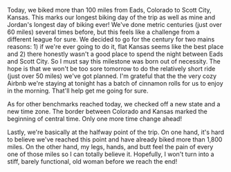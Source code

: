 Today, we biked more than 100 miles from Eads, Colorado to Scott City, Kansas.  This marks our longest biking day of the trip as well as mine and Jordan's longest day of biking ever!  We've done metric centuries (just over 60 miles) several times before, but this feels like a challenge from a different league for sure.  We decided to go for the century for two mains reasons: 1) if we're ever going to do it, flat Kansas seems like the best place and 2) there honestly wasn't a good place to spend the night between Eads and Scott City.  So I must say this milestone was born out of necessity.  The hope is that we won't be too sore tomorrow to do the relatively short ride (just over 50 miles) we've got planned.  I'm grateful that the the very cozy Airbnb we're staying at tonight has a batch of cinnamon rolls for us to enjoy in the morning.  That'll help get me going for sure.

As for other benchmarks reached today, we checked off a new state and a new time zone.  The border between Colorado and Kansas marked the beginning of central time.  Only one more time change ahead! 

Lastly, we're basically at the halfway point of the trip.  On one hand, it's hard to believe we've reached this point and have already biked more than 1,800 miles.  On the other hand, my legs, hands, and butt feel the pain of every one of those miles so I can totally believe it.  Hopefully, I won't turn into a stiff, barely functional, old woman before we reach the end!

